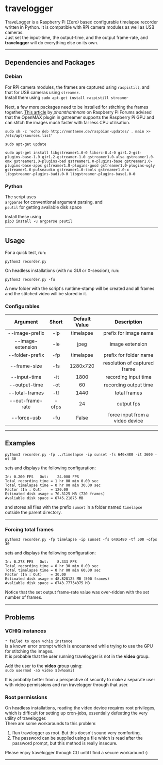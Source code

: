 # travelogger

TraveLogger is a Raspberry Pi (Zero) based configurable timelapse recorder written in Python.
It is compatible with RPi camera modules as well as USB cameras.  
Just set the input-time, the output-time, and the output frame-rate, and **travelogger** will do everything else on its own.

---

## Dependencies and Packages

### Debian

For RPi camera modules, the frames are captured using `raspistill`, and that for USB cameras using `streamer`.  
Install them using `sudo apt-get install raspistill streamer`

Next, a few more packages need to be installed for stitching the frames together. [This article](https://www.raspberrypi.org/forums/viewtopic.php?t=72435) by *phamthanhnam* on Raspberry Pi Forums advised that the OpenMAX plugin in gstreamer supports the Raspberry Pi GPU and can stitch the images much faster with far less CPU utilisation.

```
sudo sh -c 'echo deb http://vontaene.de/raspbian-updates/ . main >> /etc/apt/sources.list'

sudo apt-get update

sudo apt-get install libgstreamer1.0-0 liborc-0.4-0 gir1.2-gst-plugins-base-1.0 gir1.2-gstreamer-1.0 gstreamer1.0-alsa gstreamer1.0-omx gstreamer1.0-plugins-bad gstreamer1.0-plugins-base gstreamer1.0-plugins-base-apps gstreamer1.0-plugins-good gstreamer1.0-plugins-ugly gstreamer1.0-pulseaudio gstreamer1.0-tools gstreamer1.0-x libgstreamer-plugins-bad1.0-0 libgstreamer-plugins-base1.0-0
```

### Python

The script uses  
`argparse` for conventional argument parsing, and  
`psutil` for getting available disk space

Install these using  
`pip3 install -u argparse psutil`

---

## Usage

For a quick test, run:  
```
python3 recorder.py
```

On headless installations (with no GUI or X-session), run:  
```
python3 recorder.py -fu
```

A new folder with the script's runtime-stamp will be created and all frames and the stitched video will be stored in it.  

### Configurables

|Argument|Short|Default Value|Description|
|:---:|:---:|:---:|:---:|
|--image-prefix|-ip|timelapse|prefix for image name|
|--image-extension|-ie|jpeg|image extension|
|--folder-prefix|-fp|timelapse|prefix for folder name|
|--frame-size|-fs|1280x720|resolution of captured frame|
|--input-time|-it|1800|recording input time|
|--output-time|-ot|60|recording output time|
|--total-frames|-tf|1440|total frames|
|--out-frame-rate|-ofps|24|output fps|
|--force-usb|-fu|False|force input from a video device|

---

## Examples

```
python3 recorder.py -fp ../timelapse -ip sunset -fs 640x480 -it 3600 -ot 30
```

sets and displays the following configuration:

```
In:	0.200 FPS	Out:	24.000 FPS
Total recording time = 1 hr 00 min 0.00 sec
Total timelapse time = 0 hr 00 min 30.00 sec
Factor (In : Out)    = 120.00
Estimated disk usage = 70.3125 MB (720 frames)
Avaliable disk space = 6745.21875 MB

```

and stores all files with the prefix `sunset` in a folder named `timelapse` outside the parent directory.

---

### Forcing total frames

```
python3 recorder.py -fp timelapse -ip sunset -fs 640x480 -tf 500 -ofps 30
```

sets and displays the following configuration:

```
In:	0.278 FPS	Out:	8.333 FPS
Total recording time = 0 hr 30 min 0.00 sec
Total timelapse time = 0 hr 00 min 60.00 sec
Factor (In : Out)    = 30.00
Estimated disk usage = 48.828125 MB (500 frames)
Avaliable disk space = 6743.77734375 MB

```

Notice that the set output frame-rate value was over-ridden with the set number of frames.  

---

## Problems

### VCHIQ instances

`* failed to open vchiq instance`  
is a known error prompt which is encountered while trying to use the GPU for stitching the images.  
It is probable that the user running travelogger is not in the **video** group.

Add the user to the **video** group using:  
`sudo usermod -aG video $(whoami)`

It is probably better from a perspective of security to make a separate user with video permissions and run travelogger through that user.

### Root permissions

On headless installations, reading the video device requires root privileges, which is difficult for setting up cron-jobs, essentially defeating the very utility of travelogger.  
There are some workarounds to this problem:  
1. Run travelogger as root. But this doesn't sound very comforting.
2. The password can be supplied using a file which is read after the password prompt, but this method is really insecure.

Please enjoy travelogger through CLI until I find a secure workaround :)

---
